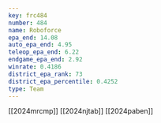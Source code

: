 ```yaml
---
key: frc484
number: 484
name: Roboforce
epa_end: 14.08
auto_epa_end: 4.95
teleop_epa_end: 6.22
endgame_epa_end: 2.92
winrate: 0.4186
district_epa_rank: 73
district_epa_percentile: 0.4252
type: Team
---
```

[[2024mrcmp]]
[[2024njtab]]
[[2024paben]]
